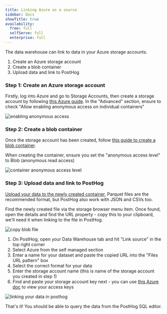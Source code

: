 ```yaml
---
title: Linking Azure as a source
sidebar: Docs
showTitle: true
availability:
  free: full
  selfServe: full
  enterprise: full
---
```


The data warehouse can link to data in your Azure storage accounts.

1. Create an Azure storage account
2. Create a blob container
3. Upload data and link to PostHog

### Step 1: Create an Azure storage account
Firstly, log into Azure and go to Storage Accounts, then create a storage account by following [this Azure guide](https://learn.microsoft.com/en-us/azure/storage/common/storage-account-create?tabs=azure-portal#create-a-storage-account). In the "Advanced" section, ensure to check "Allow enabling anonymous access on individual containers"

![enabling anonymous access](https://res.cloudinary.com/dmukukwp6/image/upload/Screenshot_2024_07_15_at_17_48_56_e83877dec0.png)

### Step 2: Create a blob container
Once the storage account has been created, follow [this guide to create a blob container](https://learn.microsoft.com/en-us/azure/storage/blobs/storage-quickstart-blobs-portal#create-a-container).

When creating the container, ensure you set the "anonymous access level" to Blob (anonymous read access)

![container anonymous access level](https://res.cloudinary.com/dmukukwp6/image/upload/Screenshot_2024_07_15_at_17_54_36_2bb9d63ebd.png)

### Step 3: Upload data and link to PostHog
[Upload your data to the newly created container](https://learn.microsoft.com/en-us/azure/storage/blobs/storage-quickstart-blobs-portal#upload-a-block-blob), Parquet files are the recommended format, but PostHog also work with JSON and CSVs too. 

Find the newly created file via the storage browser menu item. Once found, open the details and find the URL property - copy this to your clipboard, we'll need it when linking to the file in PostHog.

![copy blob file](https://res.cloudinary.com/dmukukwp6/image/upload/Screenshot_2024_07_15_at_17_59_09_2f888aaa2f.png)

1. On PostHog, open your Data Warehouse tab and hit "Link source" in the top right corner
2. Select Azure from the self managed section
3. Enter a name for your dataset and paste the copied URL into the "Files URL pattern" box
4. Select the correct format for your data
5. Enter the storage account name (this is name of the storage account you created in step 1)
6. Find and paste your storage account key next - you can use [this Azure doc](https://learn.microsoft.com/en-us/azure/storage/common/storage-account-keys-manage?tabs=azure-portal#view-account-access-keys) to view your access keys

![linking your data in posthog](https://res.cloudinary.com/dmukukwp6/image/upload/Screenshot_2024_07_15_at_18_10_06_f93fadf82b.png)

That's it! You should be able to query the data from the PostHog SQL editor.